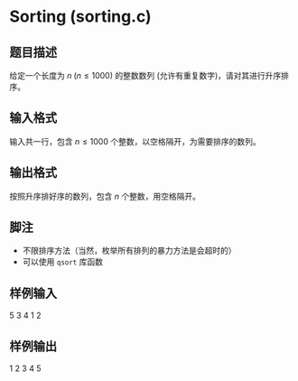 # Sorting (sorting.c)

## 题目描述

给定一个长度为 $n\; (n \le 1000)$ 的整数数列 (允许有重复数字)，请对其进行升序排序。

## 输入格式

输入共一行，包含 $n\le 1000$ 个整数，以空格隔开，为需要排序的数列。

## 输出格式

按照升序排好序的数列，包含 $n$ 个整数，用空格隔开。

## 脚注

* 不限排序方法（当然，枚举所有排列的暴力方法是会超时的）
* 可以使用 `qsort` 库函数

## 样例输入

5 3 4 1 2

## 样例输出

1 2 3 4 5
